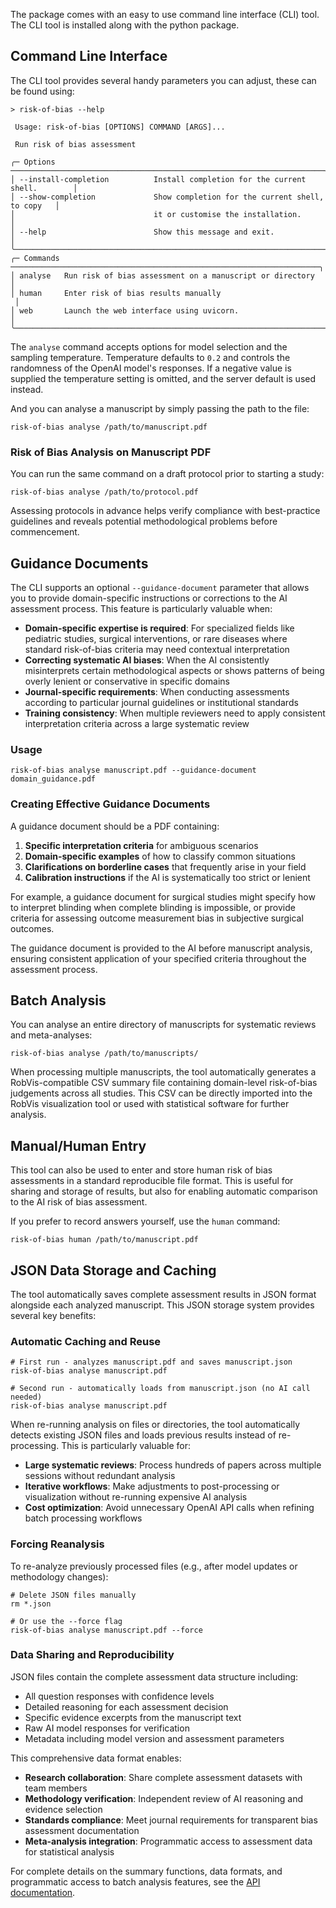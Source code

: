 
The package comes with an easy to use command line interface (CLI) tool.
The CLI tool is installed along with the python package.

## Command Line Interface

The CLI tool provides several handy parameters you can adjust, these can be found using:

```console
> risk-of-bias --help

 Usage: risk-of-bias [OPTIONS] COMMAND [ARGS]...

 Run risk of bias assessment

╭─ Options ──────────────────────────────────────────────────────────────────────╮
│ --install-completion          Install completion for the current shell.        │
│ --show-completion             Show completion for the current shell, to copy   │
│                               it or customise the installation.                │
│ --help                        Show this message and exit.                      │
╰────────────────────────────────────────────────────────────────────────────────╯
╭─ Commands ─────────────────────────────────────────────────────────────────────╮
│ analyse   Run risk of bias assessment on a manuscript or directory             │
│ human     Enter risk of bias results manually
 │
│ web       Launch the web interface using uvicorn.                              │
╰────────────────────────────────────────────────────────────────────────────────╯
```

The `analyse` command accepts options for model selection and the sampling
temperature. Temperature defaults to `0.2` and controls the randomness of
the OpenAI model's responses. If a negative value is supplied the
temperature setting is omitted, and the server default is used instead.

And you can analyse a manuscript by simply passing the path to the file:

```console
risk-of-bias analyse /path/to/manuscript.pdf
```

### Risk of Bias Analysis on Manuscript PDF

You can run the same command on a draft protocol prior to starting a study:

```console
risk-of-bias analyse /path/to/protocol.pdf
```

Assessing protocols in advance helps verify compliance with best-practice
guidelines and reveals potential methodological problems before commencement.

## Guidance Documents

The CLI supports an optional `--guidance-document` parameter that allows you to provide domain-specific instructions or corrections to the AI assessment process. This feature is particularly valuable when:

- **Domain-specific expertise is required**: For specialized fields like pediatric studies, surgical interventions, or rare diseases where standard risk-of-bias criteria may need contextual interpretation
- **Correcting systematic AI biases**: When the AI consistently misinterprets certain methodological aspects or shows patterns of being overly lenient or conservative in specific domains
- **Journal-specific requirements**: When conducting assessments according to particular journal guidelines or institutional standards
- **Training consistency**: When multiple reviewers need to apply consistent interpretation criteria across a large systematic review

### Usage

```console
risk-of-bias analyse manuscript.pdf --guidance-document domain_guidance.pdf
```

### Creating Effective Guidance Documents

A guidance document should be a PDF containing:

1. **Specific interpretation criteria** for ambiguous scenarios
2. **Domain-specific examples** of how to classify common situations
3. **Clarifications on borderline cases** that frequently arise in your field
4. **Calibration instructions** if the AI is systematically too strict or lenient

For example, a guidance document for surgical studies might specify how to interpret blinding when complete blinding is impossible, or provide criteria for assessing outcome measurement bias in subjective surgical outcomes.

The guidance document is provided to the AI before manuscript analysis, ensuring consistent application of your specified criteria throughout the assessment process.

## Batch Analysis

You can analyse an entire directory of manuscripts for systematic reviews and meta-analyses:

```console
risk-of-bias analyse /path/to/manuscripts/
```

When processing multiple manuscripts, the tool automatically generates a RobVis-compatible CSV summary file containing domain-level risk-of-bias judgements across all studies. This CSV can be directly imported into the RobVis visualization tool or used with statistical software for further analysis.


## Manual/Human Entry

This tool can also be used to enter and store human risk of bias assessments in a standard
reproducible file format. This is useful for sharing and storage of results, but also for
enabling automatic comparison to the AI risk of bias assessment.

If you prefer to record answers yourself, use the `human` command:

```console
risk-of-bias human /path/to/manuscript.pdf
```


## JSON Data Storage and Caching

The tool automatically saves complete assessment results in JSON format alongside each analyzed manuscript. This JSON storage system provides several key benefits:

### Automatic Caching and Reuse

```console
# First run - analyzes manuscript.pdf and saves manuscript.json
risk-of-bias analyse manuscript.pdf

# Second run - automatically loads from manuscript.json (no AI call needed)
risk-of-bias analyse manuscript.pdf
```

When re-running analysis on files or directories, the tool automatically detects existing JSON files and loads previous results instead of re-processing. This is particularly valuable for:

- **Large systematic reviews**: Process hundreds of papers across multiple sessions without redundant analysis
- **Iterative workflows**: Make adjustments to post-processing or visualization without re-running expensive AI analysis
- **Cost optimization**: Avoid unnecessary OpenAI API calls when refining batch processing workflows

### Forcing Reanalysis

To re-analyze previously processed files (e.g., after model updates or methodology changes):

```console
# Delete JSON files manually
rm *.json

# Or use the --force flag
risk-of-bias analyse manuscript.pdf --force
```

### Data Sharing and Reproducibility

JSON files contain the complete assessment data structure including:

- All question responses with confidence levels
- Detailed reasoning for each assessment decision  
- Specific evidence excerpts from the manuscript text
- Raw AI model responses for verification
- Metadata including model version and assessment parameters

This comprehensive data format enables:

- **Research collaboration**: Share complete assessment datasets with team members
- **Methodology verification**: Independent review of AI reasoning and evidence selection
- **Standards compliance**: Meet journal requirements for transparent bias assessment documentation
- **Meta-analysis integration**: Programmatic access to assessment data for statistical analysis

For complete details on the summary functions, data formats, and programmatic access to batch analysis features, see the [API documentation](api.md#summary-and-analysis-functions).